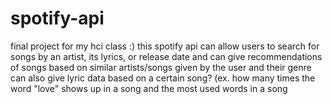 # spotify-api
final project for my hci class :)
this spotify api can allow users to search for songs by an artist, its lyrics, or release date and can give recommendations of songs based on similar artists/songs given by the user and their genre
can also give lyric data based on a certain song? (ex. how many times the word "love" shows up in a song and the most used words in a song
